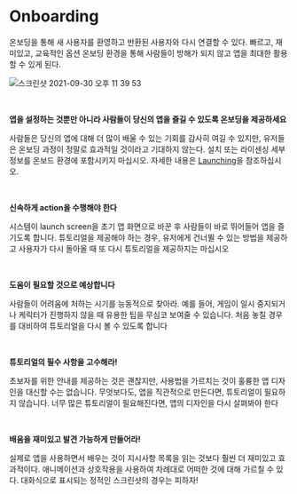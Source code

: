 # Onboarding

온보딩을 통해 새 사용자를 환영하고 반환된 사용자와 다시 연결할 수 있다. 빠르고, 재미있고, 교육적인 옵션 온보딩 환경을 통해 사람들이 방해가 되지 않고 앱을 최대한 활용할 수 있게 된다.

![스크린샷 2021-09-30 오후 11 39 53](https://user-images.githubusercontent.com/64566207/135476671-46dff1fe-8f59-4578-8696-c810a0e18922.png)

<br>

**앱을 설정하는 것뿐만 아니라 사람들이 당신의 앱을 즐길 수 있도록 온보딩을 제공하세요**

사람들은 당신의 앱에 대해 더 많이 배울 수 있는 기회를 감사히 여길 수 있지만, 유저들은 온보딩 과정이 정말로 효과적일 것이라고 기대하지 않는다. 설치 또는 라이센싱 세부 정보를 온보드 환경에 포함시키지 마십시오. 자세한 내용은 [Launching](https://developer.apple.com/design/human-interface-guidelines/ios/app-architecture/launching)을 참조하십시오.

<br>

**신속하게 action을 수행해야 한다**

시스템이 launch screen을 초기 앱 화면으로 바꾼 후 사람들이 바로 뛰어들어 앱을 즐기도록 합니다. 튜토리얼을 제공해야 하는 경우, 유저에게 건너뛸 수 있는 방법을 제공하고 사용자가 다시 돌아올 때 또 다시 튜토리얼을 제공하지는 마십시오

<br>

**도움이 필요할 것으로 예상합니다**

사람들이 어려움에 처하는 시기를 능동적으로 찾아라. 예를 들어, 게임이 일시 중지되거나 케릭터가 진행하지 않을 때 유용한 팁을 무심코 보여줄 수 있습니다. 처음 놓칠 경우를 대비하여 튜토리얼을 다시 볼 수 있도록 합니다

<br>

**튜토리얼의 필수 사항을 고수해라!**

초보자를 위한 안내를 제공하는 것은 괜찮지만, 사용법을 가르치는 것이 훌륭한 앱 디자인을 대신할 수는 없습니다. 무엇보다도, 앱을 직관적으로 만든다면, 튜토리얼이 필요하지 않습니다. 너무 많은 튜토리얼이 필요해진다면, 앱의 디자인을 다시 살펴봐야 한다

<br>

**배움을 재미있고 발견 가능하게 만들어라!**

실제로 앱을 사용하면서 배우는 것이 지시사항 목록을 읽는 것보다 훨씬 더 재미있고 효과적이다. 애니메이션과 상호작용을 사용하여 차례대로 어떠한 것에 대해 가르칠 수 있다. 대화식으로 표시되는 정적인 스크린샷의 경우는 피하자!




